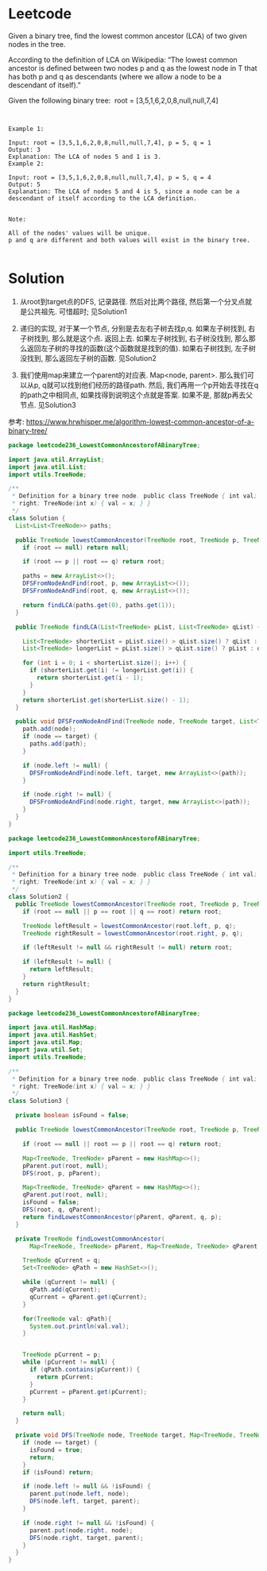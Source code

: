 # Leetcode

Given a binary tree, find the lowest common ancestor (LCA) of two given nodes in the tree.

According to the definition of LCA on Wikipedia: “The lowest common ancestor is defined between two nodes p and q as the lowest node in T that has both p and q as descendants (where we allow a node to be a descendant of itself).”

Given the following binary tree:  root = [3,5,1,6,2,0,8,null,null,7,4]


```


Example 1:

Input: root = [3,5,1,6,2,0,8,null,null,7,4], p = 5, q = 1
Output: 3
Explanation: The LCA of nodes 5 and 1 is 3.
Example 2:

Input: root = [3,5,1,6,2,0,8,null,null,7,4], p = 5, q = 4
Output: 5
Explanation: The LCA of nodes 5 and 4 is 5, since a node can be a descendant of itself according to the LCA definition.
 

Note:

All of the nodes' values will be unique.
p and q are different and both values will exist in the binary tree.


```

# Solution

1. 从root到target点的DFS, 记录路径. 然后对比两个路径, 然后第一个分叉点就是公共祖先. 可惜超时; 见Solution1
2. 递归的实现, 对于某一个节点, 分别是去左右子树去找p,q.
如果左子树找到, 右子树找到, 那么就是这个点. 返回上去.
如果左子树找到, 右子树没找到, 那么那么返回左子树的寻找的函数(这个函数就是找到的值).
如果右子树找到, 左子树没找到, 那么返回左子树的函数.
见Solution2

3. 我们使用map来建立一个parent的对应表. Map<node, parent>. 那么我们可以从p, q就可以找到他们经历的路径path.
然后, 我们再用一个p开始去寻找在q的path之中相同点, 如果找得到说明这个点就是答案. 如果不是, 那就p再去父节点. 见Solution3


参考: https://www.hrwhisper.me/algorithm-lowest-common-ancestor-of-a-binary-tree/




```java
package leetcode236_LowestCommonAncestorofABinaryTree;

import java.util.ArrayList;
import java.util.List;
import utils.TreeNode;

/**
 * Definition for a binary tree node. public class TreeNode { int val; TreeNode left; TreeNode
 * right; TreeNode(int x) { val = x; } }
 */
class Solution {
  List<List<TreeNode>> paths;

  public TreeNode lowestCommonAncestor(TreeNode root, TreeNode p, TreeNode q) {
    if (root == null) return null;

    if (root == p || root == q) return root;

    paths = new ArrayList<>();
    DFSFromNodeAndFind(root, p, new ArrayList<>());
    DFSFromNodeAndFind(root, q, new ArrayList<>());

    return findLCA(paths.get(0), paths.get(1));
  }

  public TreeNode findLCA(List<TreeNode> pList, List<TreeNode> qList) {

    List<TreeNode> shorterList = pList.size() > qList.size() ? qList : pList;
    List<TreeNode> longerList = pList.size() > qList.size() ? pList : qList;

    for (int i = 0; i < shorterList.size(); i++) {
      if (shorterList.get(i) != longerList.get(i)) {
        return shorterList.get(i - 1);
      }
    }
    return shorterList.get(shorterList.size() - 1);
  }

  public void DFSFromNodeAndFind(TreeNode node, TreeNode target, List<TreeNode> path) {
    path.add(node);
    if (node == target) {
      paths.add(path);
    }

    if (node.left != null) {
      DFSFromNodeAndFind(node.left, target, new ArrayList<>(path));
    }

    if (node.right != null) {
      DFSFromNodeAndFind(node.right, target, new ArrayList<>(path));
    }
  }
}

```


```java
package leetcode236_LowestCommonAncestorofABinaryTree;

import utils.TreeNode;

/**
 * Definition for a binary tree node. public class TreeNode { int val; TreeNode left; TreeNode
 * right; TreeNode(int x) { val = x; } }
 */
class Solution2 {
  public TreeNode lowestCommonAncestor(TreeNode root, TreeNode p, TreeNode q) {
    if (root == null || p == root || q == root) return root;

    TreeNode leftResult = lowestCommonAncestor(root.left, p, q);
    TreeNode rightResult = lowestCommonAncestor(root.right, p, q);

    if (leftResult != null && rightResult != null) return root;

    if (leftResult != null) {
      return leftResult;
    }
    return rightResult;
  }
}

```


```java
package leetcode236_LowestCommonAncestorofABinaryTree;

import java.util.HashMap;
import java.util.HashSet;
import java.util.Map;
import java.util.Set;
import utils.TreeNode;

/**
 * Definition for a binary tree node. public class TreeNode { int val; TreeNode left; TreeNode
 * right; TreeNode(int x) { val = x; } }
 */
class Solution3 {

  private boolean isFound = false;

  public TreeNode lowestCommonAncestor(TreeNode root, TreeNode p, TreeNode q) {

    if (root == null || root == p || root == q) return root;

    Map<TreeNode, TreeNode> pParent = new HashMap<>();
    pParent.put(root, null);
    DFS(root, p, pParent);

    Map<TreeNode, TreeNode> qParent = new HashMap<>();
    qParent.put(root, null);
    isFound = false;
    DFS(root, q, qParent);
    return findLowestCommonAncestor(pParent, qParent, q, p);
  }

  private TreeNode findLowestCommonAncestor(
      Map<TreeNode, TreeNode> pParent, Map<TreeNode, TreeNode> qParent, TreeNode q, TreeNode p) {

    TreeNode qCurrent = q;
    Set<TreeNode> qPath = new HashSet<>();

    while (qCurrent != null) {
      qPath.add(qCurrent);
      qCurrent = qParent.get(qCurrent);
    }

    for(TreeNode val: qPath){
      System.out.println(val.val);
    }


    TreeNode pCurrent = p;
    while (pCurrent != null) {
      if (qPath.contains(pCurrent)) {
        return pCurrent;
      }
      pCurrent = pParent.get(pCurrent);
    }

    return null;
  }

  private void DFS(TreeNode node, TreeNode target, Map<TreeNode, TreeNode> parent) {
    if (node == target) {
      isFound = true;
      return;
    }
    if (isFound) return;

    if (node.left != null && !isFound) {
      parent.put(node.left, node);
      DFS(node.left, target, parent);
    }

    if (node.right != null && !isFound) {
      parent.put(node.right, node);
      DFS(node.right, target, parent);
    }
  }
}

```
